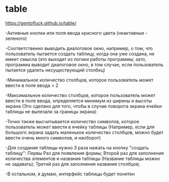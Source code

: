 # table
https://gentofluck.github.io/table/

-Активные кнопки или поля ввода красного цвета (неактивные - зеленого)

-Соответственно выводить диалоговое окно, например, о том, что пользователь пытается создать таблицу,
когда она уже создана, не имеет смысла (это выходит из логики работы программы; зато, программа выводит диалоговое окно, в том случае, если пользователь пытается удалить несуществующий столбец)

-Минимальное количество столбцов, которое пользователь может ввести в поле ввода = 2

-Максимальное количество столбцов, которое пользователь может ввести в поле ввода,
определяется минимум из ширины и высоты экрана (Это сделано для того, чтобы в случае поворота экрана ячейки таблицы не вылезали за границы экрана)

-Точно также высчитывается количество символов, которое пользователь может ввести в ячейку таблицы (Например, если для большого экрана задать
маленькое количество столбцов, можно будет ввести очень много символов, и наоборот)

-Для создания таблицы нужно 3 раза нажать на кнопку "создать таблицу":
Первы Раз для появления формы;
Второй раз для заполнения количества элементов и названия таблицы (Название таблицы можно не задавать);
Третий раз для заполнения названия столбцов;

-В остальном, я думаю, интерфейс таблицы будет понятен
